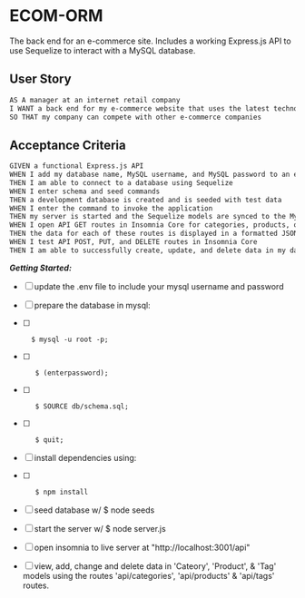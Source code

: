 # ECOM-ORM

The back end for an e-commerce site.
Includes a working Express.js API to use Sequelize to interact with a MySQL database. 

## User Story

```md
AS A manager at an internet retail company
I WANT a back end for my e-commerce website that uses the latest technologies
SO THAT my company can compete with other e-commerce companies
```

## Acceptance Criteria

```md
GIVEN a functional Express.js API
WHEN I add my database name, MySQL username, and MySQL password to an environment variable file
THEN I am able to connect to a database using Sequelize
WHEN I enter schema and seed commands
THEN a development database is created and is seeded with test data
WHEN I enter the command to invoke the application
THEN my server is started and the Sequelize models are synced to the MySQL database
WHEN I open API GET routes in Insomnia Core for categories, products, or tags
THEN the data for each of these routes is displayed in a formatted JSON
WHEN I test API POST, PUT, and DELETE routes in Insomnia Core
THEN I am able to successfully create, update, and delete data in my database
```


***Getting Started:***
- [ ] update the .env file to include your mysql username and password
- [ ] prepare the database in mysql:
- [ ]       $ mysql -u root -p;
- [ ]        $ (enterpassword);
- [ ]        $ SOURCE db/schema.sql;
- [ ]        $ quit;
- [ ] install dependencies using: 
- [ ]        $ npm install
- [ ] seed database w/ $ node seeds
- [ ] start the server w/ $ node server.js
- [ ] open insomnia to live server at "http://localhost:3001/api"
- [ ] view, add, change and delete data in 'Cateory', 'Product', & 'Tag' models using the routes 'api/categories', 'api/products' & 'api/tags' routes.

